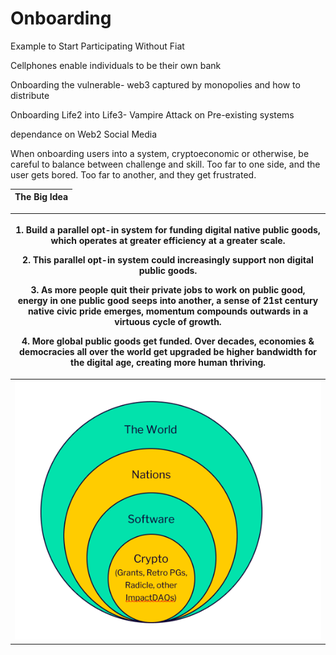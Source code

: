 # Onboarding

Example to Start Participating Without Fiat&#x20;

Cellphones enable individuals to be their own bank

Onboarding the vulnerable- web3 captured by monopolies and how to distribute&#x20;

Onboarding Life2 into Life3- Vampire Attack on Pre-existing systems

dependance on Web2 Social Media

When onboarding users into a system, cryptoeconomic or otherwise, be careful to balance between challenge and skill.  Too far to one side, and the user gets bored.  Too far to another, and they get frustrated.

| **The Big Idea** |
| ---------------- |

| <p>1. Build a parallel opt-in system for funding digital native public goods, which operates at greater efficiency at a greater scale.</p><p> </p><p>2. This parallel opt-in system could increasingly support non digital public goods.</p><p> </p><p>3. As more people quit their private jobs to work on public good, energy in one public good seeps into another, a sense of 21st century native civic pride emerges, momentum compounds outwards in a virtuous cycle of growth.</p><p> </p><p>4. More global public goods get funded.  Over decades, economies &#x26; democracies all over the world get upgraded be higher bandwidth for the digital age, creating more human thriving.</p> |
| -------------------------------------------------------------------------------------------------------------------------------------------------------------------------------------------------------------------------------------------------------------------------------------------------------------------------------------------------------------------------------------------------------------------------------------------------------------------------------------------------------------------------------------------------------------------------------------------------------------------------------------------------------------------------------------------------- |
| ![](<../../.gitbook/assets/image (4).png>)                                                                                                                                                                                                                                                                                                                                                                                                                                                                                                                                                                                                                                                         |
